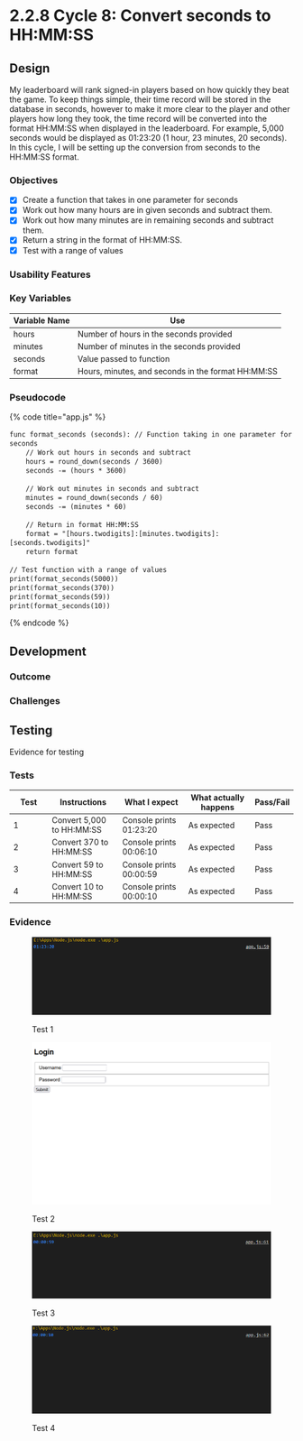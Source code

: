 # 2.2.8 Cycle 8: Convert seconds to HH:MM:SS

## Design

My leaderboard will rank signed-in players based on how quickly they beat the game. To keep things simple, their time record will be stored in the database in seconds, however to make it more clear to the player and other players how long they took, the time record will be converted into the format HH:MM:SS when displayed in the leaderboard. For example, 5,000 seconds would be displayed as 01:23:20 (1 hour, 23 minutes, 20 seconds). In this cycle, I will be setting up the conversion from seconds to the HH:MM:SS format.

### Objectives

* [x] Create a function that takes in one parameter for seconds
* [x] Work out how many hours are in given seconds and subtract them.
* [x] Work out how many minutes are in remaining seconds and subtract them.
* [x] Return a string in the format of HH:MM:SS.
* [x] Test with a range of values

### Usability Features

### Key Variables

| Variable Name | Use                                                |
| ------------- | -------------------------------------------------- |
| hours         | Number of hours in the seconds provided            |
| minutes       | Number of minutes in the seconds provided          |
| seconds       | Value passed to function                           |
| format        | Hours, minutes, and seconds in the format HH:MM:SS |

### Pseudocode

{% code title="app.js" %}
```
func format_seconds (seconds): // Function taking in one parameter for seconds
    // Work out hours in seconds and subtract
    hours = round_down(seconds / 3600)
    seconds -= (hours * 3600)
    
    // Work out minutes in seconds and subtract
    minutes = round_down(seconds / 60)
    seconds -= (minutes * 60)
    
    // Return in format HH:MM:SS
    format = "[hours.twodigits]:[minutes.twodigits]:[seconds.twodigits]"
    return format

// Test function with a range of values
print(format_seconds(5000))
print(format_seconds(370))
print(format_seconds(59))
print(format_seconds(10))
```
{% endcode %}

## Development

### Outcome



### Challenges



## Testing

Evidence for testing

### Tests

<table><thead><tr><th width="95">Test</th><th width="158">Instructions</th><th width="171">What I expect</th><th width="174">What actually happens</th><th>Pass/Fail</th></tr></thead><tbody><tr><td>1</td><td>Convert 5,000 to HH:MM:SS</td><td>Console prints 01:23:20</td><td>As expected</td><td>Pass</td></tr><tr><td>2</td><td>Convert 370 to HH:MM:SS</td><td>Console prints 00:06:10</td><td>As expected</td><td>Pass</td></tr><tr><td>3</td><td>Convert 59 to HH:MM:SS</td><td>Console prints 00:00:59</td><td>As expected</td><td>Pass</td></tr><tr><td>4</td><td>Convert 10 to HH:MM:SS</td><td>Console prints 00:00:10</td><td>As expected</td><td>Pass</td></tr></tbody></table>

### Evidence

<figure><img src="../.gitbook/assets/image (1).png" alt=""><figcaption><p>Test 1</p></figcaption></figure>

<figure><img src="../.gitbook/assets/image (8).png" alt=""><figcaption><p>Test 2</p></figcaption></figure>

<figure><img src="../.gitbook/assets/image (18).png" alt=""><figcaption><p>Test 3</p></figcaption></figure>

<figure><img src="../.gitbook/assets/image (5).png" alt=""><figcaption><p>Test 4</p></figcaption></figure>
